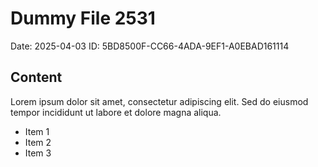 # Dummy File 2531

Date: 2025-04-03
ID: 5BD8500F-CC66-4ADA-9EF1-A0EBAD161114

## Content

Lorem ipsum dolor sit amet, consectetur adipiscing elit.
Sed do eiusmod tempor incididunt ut labore et dolore magna aliqua.

* Item 1
* Item 2
* Item 3

